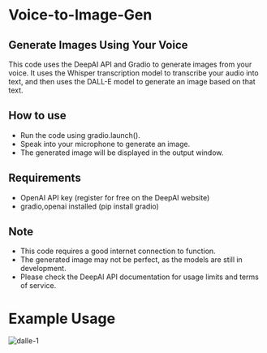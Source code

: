 # Voice-to-Image-Gen

## Generate Images Using Your Voice

This code uses the DeepAI API and Gradio to generate images from your voice. It uses the Whisper transcription model to transcribe your audio into text, and then uses the DALL-E model to generate an image based on that text.

## How to use

- Run the code using gradio.launch().
- Speak into your microphone to generate an image.
- The generated image will be displayed in the output window.

## Requirements

- OpenAI API key (register for free on the DeepAI website)
- gradio,openai installed (pip install gradio)

## Note

- This code requires a good internet connection to function.
- The generated image may not be perfect, as the models are still in development.
- Please check the DeepAI API documentation for usage limits and terms of service.

# Example Usage
![dalle-1](https://github.com/jomoziqu/Voice-to-Image-Gen/assets/67217808/779aa698-74dd-44d0-a477-e3110b160db8)
